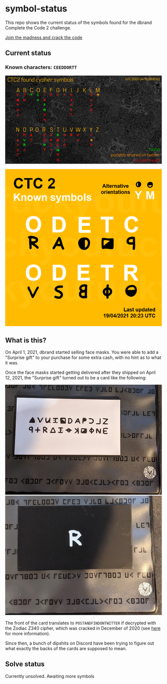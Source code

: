 # symbol-status

This repo shows the current status of the symbols found for the dbrand Complete the Code 2 challenge.

[Join the madness and crack the code](https://discord.gg/dbrand)


## Current status
### Known characters: `CEEDDORTT`

![Status](CTC2.png)

![Known Only](Known.png)

## What is this?

On April 1, 2021, dbrand started selling face masks. You were able to add a "Surprise gift" to your purchase for some extra cash, with no hint as to what it was.

Once the face masks started getting delivered after they shipped on April 12, 2021, the "Surprise gift" turned out to be a card like the following:

![Card Front](card_front.jpeg)
![Card Back](card_back.jpeg)

The front of the card translates to `POSTANDFINDONTWITTER` if decrypted with the Zodiac Z340 cipher, which was cracked in December of 2020 (see [here](http://zodiackillersite.com/viewtopic.php?f=23&t=5079) for more information).

Since then, a bunch of dipshits on Discord have been trying to figure out what exactly the backs of the cards are supposed to mean.

## Solve status

Currently unsolved. Awaiting more symbols
